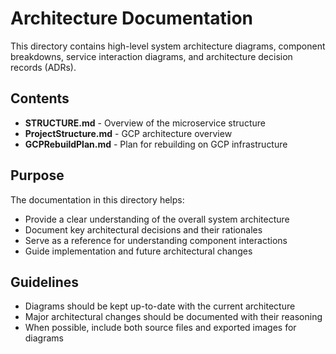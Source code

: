 # Architecture Documentation

This directory contains high-level system architecture diagrams, component breakdowns, service interaction diagrams, and architecture decision records (ADRs).

## Contents

- **STRUCTURE.md** - Overview of the microservice structure
- **ProjectStructure.md** - GCP architecture overview
- **GCPRebuildPlan.md** - Plan for rebuilding on GCP infrastructure

## Purpose

The documentation in this directory helps:

- Provide a clear understanding of the overall system architecture
- Document key architectural decisions and their rationales
- Serve as a reference for understanding component interactions
- Guide implementation and future architectural changes

## Guidelines

- Diagrams should be kept up-to-date with the current architecture
- Major architectural changes should be documented with their reasoning
- When possible, include both source files and exported images for diagrams 